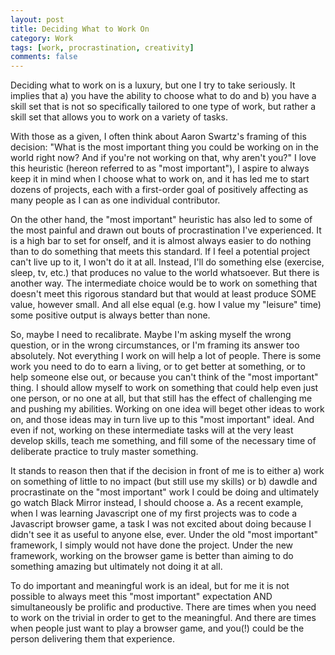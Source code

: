 ```yaml
---
layout: post
title: Deciding What to Work On
category: Work
tags: [work, procrastination, creativity]
comments: false
---
```


<p>
Deciding what to work on is a luxury, but one I try to take seriously. It implies that a) you have the ability to choose what to do and b) you have a skill set that is not so specifically tailored to one type of work, but rather a skill set that allows you to work on a variety of tasks. 
</p>

<p>
With those as a given, I often think about Aaron Swartz's framing of this decision: "What is the most important thing you could be working on in the world right now? And if you're not working on that, why aren't you?" I love this heuristic (hereon referred to as "most important"), I aspire to always keep it in mind when I choose what to work on, and it has led me to start dozens of projects, each with a first-order goal of positively affecting as many people as I can as one individual contributor. 
</p>

<p>
On the other hand, the "most important" heuristic has also led to some of the most painful and drawn out bouts of procrastination I've experienced. It is a high bar to set for onself, and it is almost always easier to do nothing than to do something that meets this standard. If I feel a potential project can't live up to it, I won't do it at all. Instead, I'll do something else (exercise, sleep, tv, etc.) that produces no value to the world whatsoever. But there is another way. The intermediate choice would be to work on something that doesn't meet this rigorous standard but that would at least produce SOME value, however small. And all else equal (e.g. how I value my "leisure" time) some positive output is always better than none. 
</p>

<p>
So, maybe I need to recalibrate. Maybe I'm asking myself the wrong question, or in the wrong circumstances, or I'm framing its answer too absolutely. Not everything I work on will help a lot of people. There is some work you need to do to earn a living, or to get better at something, or to help someone else out, or because you can't think of the "most important" thing. I should allow myself to work on something that could help even just one person, or no one at all, but that still has the effect of challenging me and pushing my abilities. Working on one idea will beget other ideas to work on, and those ideas may in turn live up to this "most important" ideal. And even if not, working on these intermediate tasks will at the very least develop skills, teach me something, and fill some of the necessary time of deliberate practice to truly master something. 
<p>

<p>
It stands to reason then that if the decision in front of me is to either a) work on something of little to no impact (but still use my skills) or b) dawdle and procrastinate on the "most important" work I could be doing and ultimately go watch Black Mirror instead, I should choose a. As a recent example, when I was learning Javascript one of my first projects was to code a Javascript browser game, a task I was not excited about doing because I didn't see it as useful to anyone else, ever. Under the old "most important" framework, I simply would not have done the project. Under the new framework, working on the browser game is better than aiming to do something amazing but ultimately not doing it at all. 
</p>

<p>
To do important and meaningful work is an ideal, but for me it is not possible to always meet this "most important" expectation AND simultaneously be prolific and productive. There are times when you need to work on the trivial in order to get to the meaningful. And there are times when people just want to play a browser game, and you(!) could be the person delivering them that experience. 
</p>

